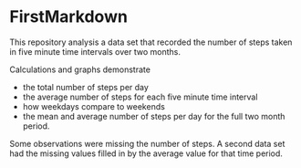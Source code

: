 # FirstMarkdown

This repository analysis a data set that recorded the number of steps taken in five minute time intervals over two months.

Calculations and graphs demonstrate 
- the total number of steps per day
- the average number of steps for each five minute time interval
- how weekdays compare to weekends
- the mean and average number of steps per day for the full two month period.

Some observations were missing the number of steps.  A second data set had the missing values filled in by the average value for that time period.
